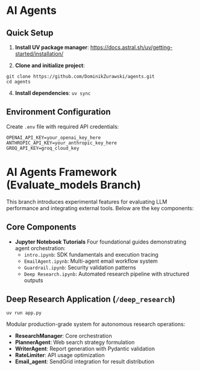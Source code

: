 # AI Agents

## Quick Setup

1. **Install UV package manager**:
https://docs.astral.sh/uv/getting-started/installation/

2. **Clone and initialize project**:
```
git clone https://github.com/DominikZurawski/agents.git
cd agents
```

4. **Install dependencies**:
```uv sync```

## Environment Configuration
Create `.env` file with required API credentials:
```
OPENAI_API_KEY=your_openai_key_here
ANTHROPIC_API_KEY=your_anthropic_key_here
GROQ_API_KEY=groq_cloud_key
```

# AI Agents Framework (Evaluate_models Branch)

This branch introduces experimental features for evaluating LLM performance and integrating external tools. Below are the key components:


## Core Components
- **Jupyter Notebook Tutorials**
  Four foundational guides demonstrating agent orchestration:
  - `intro.ipynb`: SDK fundamentals and execution tracing
  - `EmailAgent.ipynb`: Multi-agent email workflow system
  - `Guardrail.ipynb`: Security validation patterns
  - `Deep Research.ipynb`: Automated research pipeline with structured outputs

## Deep Research Application (`/deep_research`)
```
uv run app.py
```
Modular production-grade system for autonomous research operations:
- **ResearchManager**: Core orchestration
- **PlannerAgent**: Web search strategy formulation
- **WriterAgent**: Report generation with Pydantic validation
- **RateLimiter**: API usage optimization
- **Email_agent**: SendGrid integration for result distribution